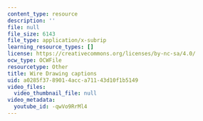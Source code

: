 ```yaml
---
content_type: resource
description: ''
file: null
file_size: 6143
file_type: application/x-subrip
learning_resource_types: []
license: https://creativecommons.org/licenses/by-nc-sa/4.0/
ocw_type: OCWFile
resourcetype: Other
title: Wire Drawing captions
uid: a0285f37-8901-4acc-a711-43d10f1b5149
video_files:
  video_thumbnail_file: null
video_metadata:
  youtube_id: -qwVo9RrMl4
---
```

